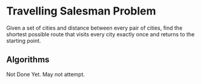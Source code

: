 # Travelling Salesman Problem

Given a set of cities and distance between every pair of cities, find the shortest possible route that visits every city exactly once and returns to the starting point.


## Algorithms
Not Done Yet. May not attempt.
